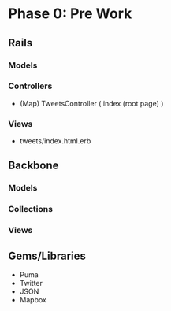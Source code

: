 # Phase 0: Pre Work

## Rails
### Models

### Controllers
* (Map) TweetsController ( index (root page) )

### Views
* tweets/index.html.erb

## Backbone
### Models

### Collections

### Views

## Gems/Libraries
* Puma
* Twitter
* JSON
* Mapbox
